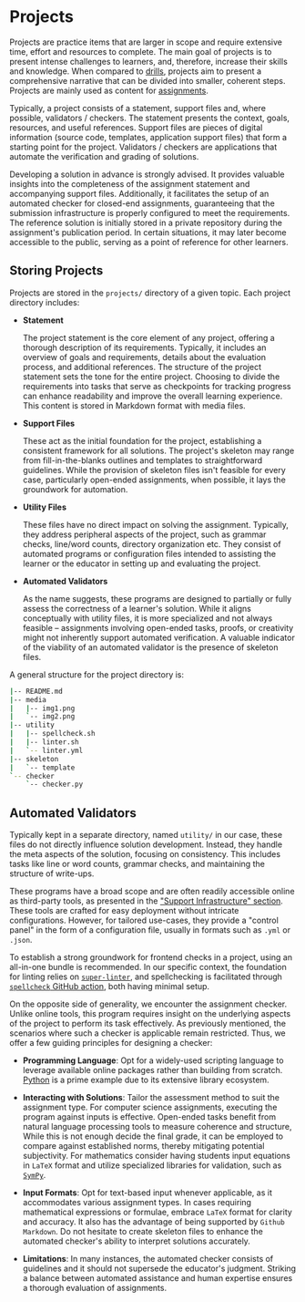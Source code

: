 # Projects

Projects are practice items that are larger in scope and require extensive time, effort and resources to complete.
The main goal of projects is to present intense challenges to learners, and, therefore, increase their skills and knowledge.
When compared to [drills](../../drills/reading/README.md), projects aim to present a comprehensive narrative that can be divided into smaller, coherent steps.
Projects are mainly used as content for [assignments](../../../use-deliver/assignments/reading/README.md).

Typically, a project consists of a statement, support files and, where possible, validators / checkers.
The statement presents the context, goals, resources, and useful references.
Support files are pieces of digital information (source code, templates, application support files) that form a starting point for the project.
Validators / checkers are applications that automate the verification and grading of solutions.

Developing a solution in advance is strongly advised.
It provides valuable insights into the completeness of the assignment statement and accompanying support files.
Additionally, it facilitates the setup of an automated checker for closed-end assignments, guaranteeing that the submission infrastructure is properly configured to meet the requirements.
The reference solution is initially stored in a private repository during the assignment's publication period.
In certain situations, it may later become accessible to the public, serving as a point of reference for other learners.

## Storing Projects

Projects are stored in the `projects/` directory of a given topic.
Each project directory includes:

- **Statement**

  The project statement is the core element of any project, offering a thorough description of its requirements.
  Typically, it includes an overview of goals and requirements, details about the evaluation process, and additional references.
  The structure of the project statement sets the tone for the entire project.
  Choosing to divide the requirements into tasks that serve as checkpoints for tracking progress can enhance readability and improve the overall learning experience.
  This content is stored in Markdown format with media files.

- **Support Files**

  These act as the initial foundation for the project, establishing a consistent framework for all solutions.
  The project's skeleton may range from fill-in-the-blanks outlines and templates to straightforward guidelines.
  While the provision of skeleton files isn't feasible for every case, particularly open-ended assignments, when possible, it lays the groundwork for automation.

- **Utility Files**

  These files have no direct impact on solving the assignment.
  Typically, they address peripheral aspects of the project, such as grammar checks, line/word counts, directory organization etc.
  They consist of automated programs or configuration files intended to assisting the learner or the educator in setting up and evaluating the project.

- **Automated Validators**

  As the name suggests, these programs are designed to partially or fully assess the correctness of a learner's solution.
  While it aligns conceptually with utility files, it is more specialized and not always feasible – assignments involving open-ended tasks, proofs, or creativity might not inherently support automated verification.
  A valuable indicator of the viability of an automated validator is the presence of skeleton files.

A general structure for the project directory is:

```bash
|-- README.md
|-- media
|   |-- img1.png
|   `-- img2.png
|-- utility
|   |-- spellcheck.sh
|   |-- linter.sh
|   `-- linter.yml
|-- skeleton
|   `-- template
`-- checker
    `-- checker.py
```

## Automated Validators

Typically kept in a separate directory, named `utility/` in our case, these files do not directly influence solution development.
Instead, they handle the meta aspects of the solution, focusing on consistency.
This includes tasks like line or word counts, grammar checks, and maintaining the structure of write-ups.

These programs have a broad scope and are often readily accessible online as third-party tools, as presented in the ["Support Infrastructure" section](../../../infrastructure/overview/reading/README.md).
These tools are crafted for easy deployment without intricate configurations.
However, for tailored use-cases, they provide a "control panel" in the form of a configuration file, usually in formats such as `.yml` or `.json`.

To establish a strong groundwork for frontend checks in a project, using an all-in-one bundle is recommended.
In our specific context, the foundation for linting relies on [`super-linter`](https://github.com/super-linter/super-linter), and spellchecking is facilitated through [`spellcheck` GitHub action](https://github.com/rojopolis/spellcheck-github-actions), both having minimal setup.

On the opposite side of generality, we encounter the assignment checker.
Unlike online tools, this program requires insight on the underlying aspects of the project to perform its task effectively.
As previously mentioned, the scenarios where such a checker is applicable remain restricted.
Thus, we offer a few guiding principles for designing a checker:

- **Programming Language**: Opt for a widely-used scripting language to leverage available online packages rather than building from scratch.
  [Python](https://www.python.org/) is a prime example due to its extensive library ecosystem.

- **Interacting with Solutions**: Tailor the assessment method to suit the assignment type.
  For computer science assignments, executing the program against inputs is effective.
  Open-ended tasks benefit from natural language processing tools to measure coherence and structure,
  While this is not enough decide the final grade, it can be employed to compare against established norms, thereby mitigating potential subjectivity.
  For mathematics consider having students input equations in `LaTeX` format and utilize specialized libraries for validation, such as [`SymPy`](https://www.sympy.org/).

- **Input Formats**: Opt for text-based input whenever applicable, as it accommodates various assignment types.
  In cases requiring mathematical expressions or formulae, embrace `LaTeX` format for clarity and accuracy.
  It also has the advantage of being supported by `Github Markdown`.
  Do not hesitate to create skeleton files to enhance the automated checker's ability to interpret solutions accurately.

- **Limitations**: In many instances, the automated checker consists of guidelines and it should not supersede the educator's judgment.
  Striking a balance between automated assistance and human expertise ensures a thorough evaluation of assignments.
